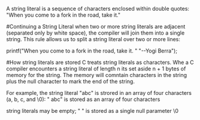 A string literal is a sequence of characters enclosed within double quotes:
"When you come to a fork in the road, take it."

#Continuing a String Literal
when two or more string literals are adjacent (separated only by white space), the compiler will join them into a single string. This rule allows us to split a string literal over two or more lines:

printf("When you come to a fork in the road, take it. "
"--Yogi Berra");

#How string literals are stored
C treats string literals as characters.
Whe a C compiler encounters a string literal of length n its set aside n + 1 bytes of memory for the string.
The memory will comntain characters in the string plus the null character to mark the end of the string.

For example, the string literal "abc" is strored in an array of four characters
(a, b, c, and \0):
" abc" is stored as an array of four characters

string literals may be empty; " " is stored as a single null parameter \0